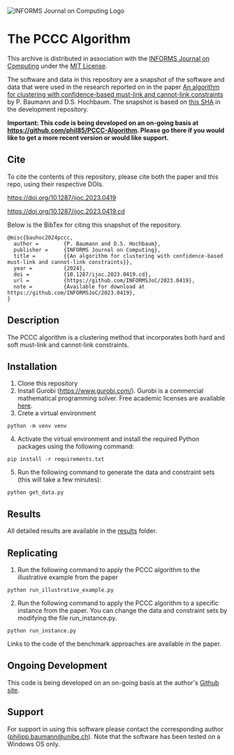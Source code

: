 ![INFORMS Journal on Computing Logo](https://INFORMSJoC.github.io/logos/INFORMS_Journal_on_Computing_Header.jpg)

# The PCCC Algorithm

This archive is distributed in association with the [INFORMS Journal on
Computing](https://pubsonline.informs.org/journal/ijoc) under the [MIT License](LICENSE).

The software and data in this repository are a snapshot of the software and data
that were used in the research reported on in the paper [An algorithm for clustering with confidence-based must-link and cannot-link constraints](https://doi.org/10.1287/ijoc.2023.0419) by P. Baumann and D.S. Hochbaum. The snapshot is based on 
[this SHA](https://github.com/phil85/PCCC-Algorithm/commit/78cd345dbc6c0d3680e724b2cbeb8a74c2dc99f2) 
in the development repository.

**Important: This code is being developed on an on-going basis at 
https://github.com/phil85/PCCC-Algorithm. Please go there if you would like to
get a more recent version or would like support.**

## Cite

To cite the contents of this repository, please cite both the paper and this repo, using their respective DOIs.

https://doi.org/10.1287/ijoc.2023.0419 

https://doi.org/10.1287/ijoc.2023.0419.cd

Below is the BibTex for citing this snapshot of the repository.

```
@misc{bauhoc2024pccc,
  author =        {P. Baumann and D.S. Hochbaum},
  publisher =     {INFORMS Journal on Computing},
  title =         {{An algorithm for clustering with confidence-based must-link and cannot-link constraints}},
  year =          {2024},
  doi =           {10.1287/ijoc.2023.0419.cd},
  url =           {https://github.com/INFORMSJoC/2023.0419},
  note =          {Available for download at https://github.com/INFORMSJoC/2023.0419},
}  
```

## Description

The PCCC algorithm is a clustering method that incorporates both hard and soft must-link and cannot-link constraints.

## Installation

1) Clone this repository
2) Install Gurobi (https://www.gurobi.com/). Gurobi is a commercial mathematical programming solver. Free academic licenses are available [here](https://www.gurobi.com/academia/academic-program-and-licenses/).
3) Crete a virtual environment

```
python -m venv venv
```

4) Activate the virtual environment and install the required Python packages using the following command: 

```
pip install -r requirements.txt
```

5) Run the following command to generate the data and constraint sets (this will take a few minutes):

```
python get_data.py
```

## Results

All detailed results are available in the [results](results) folder.

## Replicating

1) Run the following command to apply the PCCC algorithm to the illustrative example from the paper

```
python run_illustrative_example.py
```

2) Run the following command to apply the PCCC algorithm to a specific instance from the paper. You can change the data and constraint sets by modifying the file run_instance.py.  

```
python run_instance.py
```
Links to the code of the benchmark approaches are available in the paper.

## Ongoing Development

This code is being developed on an on-going basis at the author's
[Github site](https://github.com/phil85/PCCC-Algorithm).

## Support

For support in using this software please contact the corresponding author (philipp.baumann@unibe.ch). Note that the software has been tested on a Windows OS only. 
